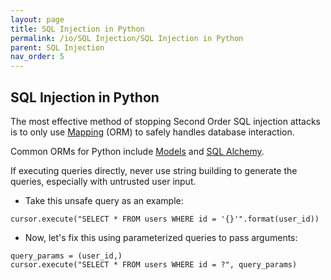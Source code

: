 ```yaml
---
layout: page
title: SQL Injection in Python
permalink: /io/SQL Injection/SQL Injection in Python
parent: SQL Injection
nav_order: 5
---
```


## SQL Injection in Python 

The most effective method of stopping Second Order SQL injection attacks is to only use [Mapping](https://en.wikipedia.org/wiki/Object%E2%80%93relational_mapping) (ORM) to safely handles database interaction. 

Common ORMs for Python include [Models](https://docs.djangoproject.com/en/4.0/topics/db/models) and [SQL Alchemy](https://www.sqlalchemy.org). 

If executing queries directly, never use string building to generate the queries, especially with untrusted user input. 

- Take this unsafe query as an example: 
```
cursor.execute("SELECT * FROM users WHERE id = '{}'".format(user_id))
```

- Now, let's fix this using parameterized queries to pass arguments: 

```
query_params = (user_id,)
cursor.execute("SELECT * FROM users WHERE id = ?", query_params)
```